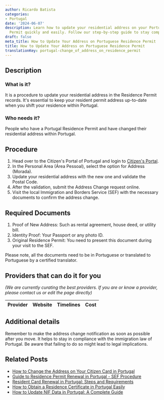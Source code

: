 ```yaml
---
author: Ricardo Batista
categories:
- Portugal
date: '2024-06-07'
description: Learn how to update your residential address on your Portugal Residence
  Permit quickly and easily. Follow our step-by-step guide to stay compliant.
draft: false
meta_title: How to Update Your Address on Portuguese Residence Permit
title: How to Update Your Address on Portuguese Residence Permit
translationKey: portugal-change_of_address_on_residence_permit
---
```


## Description
### What is it?
It is a procedure to update your residential address in the Residence Permit records. It's essential to keep your resident permit address up-to-date when you shift your residence within Portugal.
### Who needs it?
People who have a Portugal Residence Permit and have changed their residential address within Portugal.

## Procedure
1. Head over to the Citizen's Portal of Portugal and login to [Citizen's Portal](https://eportugal.gov.pt/en/inicio).
2. In the Personal Area (Área Pessoal), select the option for Address (Morada).
3. Update your residential address with the new one and validate the Postal Code.
4. After the validation, submit the Address Change request online.
5. Visit the local Immigration and Borders Service (SEF) with the necessary documents to confirm the address change.

## Required Documents
1. Proof of New Address: Such as rental agreement, house deed, or utility bill.
2. Identity Proof: Your Passport or any photo ID.
3. Original Residence Permit: You need to present this document during your visit to the SEF.

Please note, all the documents need to be in Portuguese or translated to Portuguese by a certified translator.

## Providers that can do it for you

_(We are currently curating the best providers. If you are or know a provider, please contact us or edit the page directly)_

| Provider        |     Website     |     Timelines    |       Cost      |
| :-------------: | :-------------: |  :-------------: | :-------------: |

## Additional details
Remember to make the address change notification as soon as possible after you move. It helps to stay in compliance with the immigration law of Portugal. Be aware that failing to do so might lead to legal implications.


## Related Posts

- [How to Change the Address on Your Citizen Card in Portugal](https://tramitit.com/guides/portugal/change_of_address_on_citizen_card/)
- [Guide to Residence Permit Renewal in Portugal - SEF Procedure](https://tramitit.com/guides/portugal/request_for_residence_permit_renewal/)
- [Resident Card Renewal in Portugal: Steps and Requirements](https://tramitit.com/guides/portugal/renewal_of_resident_card_for_foreign_citizens/)
- [How to Obtain a Residence Certificate in Portugal Easily](https://tramitit.com/guides/portugal/request_for_residence_certificate/)
- [How to Update NIF Data in Portugal: A Complete Guide](https://tramitit.com/guides/portugal/request_for_change_of_nif_data/)